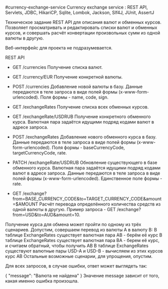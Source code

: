 #currency-exchange-service
Currency exchange service : REST API, Servlets, JDBC, HikariCP, Sqlite, Lombok, Jackson, Slf4J, JUnit, AssertJ

Техническое задание
REST API для описания валют и обменных курсов. Позволяет просматривать и редактировать списки валют и обменных курсов, и совершать расчёт конвертации произвольных сумм из одной валюты в другую.

Веб-интерфейс для проекта не подразумевается.

REST API
- GET /currencies
Получение списка валют.

- GET /currency/EUR
Получение конкретной валюты.

- POST /currencies
Добавление новой валюты в базу. Данные передаются в теле запроса в виде полей формы (x-www-form-urlencoded). Поля формы - name, code, sign.

- GET /exchangeRates
Получение списка всех обменных курсов.

- GET /exchangeRate/USDRUB
Получение конкретного обменного курса. Валютная пара задаётся идущими подряд кодами валют в адресе запроса.

- POST /exchangeRates
Добавление нового обменного курса в базу. Данные передаются в теле запроса в виде полей формы (x-www-form-urlencoded). Поля формы - baseCurrencyCode, targetCurrencyCode, rate.

- PATCH /exchangeRate/USDRUB
Обновление существующего в базе обменного курса. Валютная пара задаётся идущими подряд кодами валют в адресе запроса. Данные передаются в теле запроса в виде полей формы (x-www-form-urlencoded). Единственное поле формы - rate.

- GET /exchange?from=BASE_CURRENCY_CODE&to=TARGET_CURRENCY_CODE&amount=$AMOUNT
Расчёт перевода определённого количества средств из одной валюты в другую. Пример запроса - GET /exchange?from=USD&to=AUD&amount=10.

Получение курса для обмена может пройти по одному из трёх сценариев. Допустим, совершаем перевод из валюты A в валюту B:
В таблице ExchangeRates существует валютная пара AB - берём её курс В таблице ExchangeRates существует валютная пара BA - берем её курс, и считаем обратный, чтобы получить AB В таблице ExchangeRates существуют валютные пары USD-A и USD-B - вычисляем из этих курсов курс AB Остальные возможные сценарии, для упрощения, опустим.

Для всех запросов, в случае ошибки, ответ может выглядеть так:

{ "message": "Валюта не найдена" } Значение message зависит от того, какая именно ошибка произошла.
